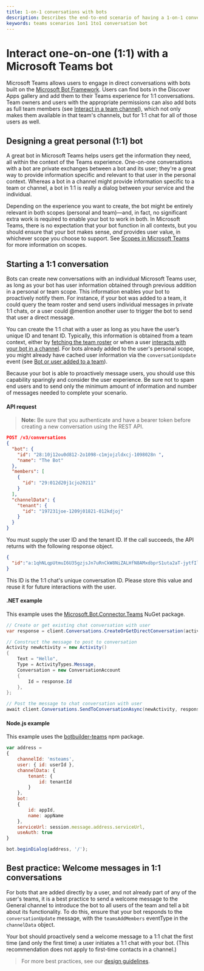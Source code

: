 ```yaml
---
title: 1-on-1 conversations with bots
description: Describes the end-to-end scenario of having a 1-on-1 conversation with a bot in Microsoft Teams
keywords: teams scenarios 1on1 1to1 conversation bot
---
```


# Interact one-on-one (1:1) with a Microsoft Teams bot

Microsoft Teams allows users to engage in direct conversations with bots built on the [Microsoft Bot Framework](https://docs.botframework.com/en-us/). Users can find bots in the Discover Apps gallery and add them to their Teams experience for 1:1 conversations. Team owners and users with the appropriate permissions can also add bots as full team members (see [Interact in a team channel](~/scenarios/bots-channel-conversations)), which not only makes them available in that team's channels, but for 1:1 chat for all of those users as well.

## Designing a great personal (1:1) bot

A great bot in Microsoft Teams helps users get the information they need, all within the context of the Teams experience. One-on-one conversations with a bot are private exchanges between a bot and its user; they're a great way to provide information specific and relevant to that user in the personal context. Whereas a bot in a channel might provide information specific to a team or channel, a bot in 1:1 is really a dialog between your service and the individual.

Depending on the experience you want to create, the bot might be entirely relevant in both scopes (personal and team)&mdash;and, in fact, no significant extra work is required to enable your bot to work in both. In Microsoft Teams, there is no expectation that your bot function in all contexts, but you should ensure that your bot makes sense, _and_ provides user value, in whichever scope you choose to support. See [Scopes in Microsoft Teams](~/concepts/apps/apps-overview#scopes-in-microsoft-teams) for more information on scopes.

## Starting a 1:1 conversation

Bots can create new conversations with an individual Microsoft Teams user, as long as your bot has user information obtained through previous addition in a personal or team scope. This information enables your bot to proactively notify them. For instance, if your bot was added to a team, it could query the team roster and send users individual messages in private 1:1 chats, or a user could @mention another user to trigger the bot to send that user a direct message.

You can create the 1:1 chat with a user as long as you have the user’s unique ID and tenant ID. Typically, this information is obtained from a team context, either by [fetching the team roster](~/concepts/bots/bots-context#fetching-the-team-roster) or when a user [interacts with your bot in a channel](/scenarios/bots-channel-conversations). For bots already added to the user's personal scope, you might already have cached user information via the `conversationUpdate` event (see [Bot or user added to a team](~/concepts/bots/bots-notifications#team-member-or-bot-addition)).

Because your bot is able to proactively message users, you should use this capability sparingly and consider the user experience. Be sure not to spam end users and to send only the minimum amount of information and number of messages needed to complete your scenario.

#### API request

>**Note:** Be sure that you authenticate and have a bearer token before creating a new conversation using the REST API.

```json
POST /v3/conversations
{
  "bot": {
    "id": "28:10j12ou0d812-2o1098-c1mjojzldxcj-1098028n ",
    "name": "The Bot"
  },
  "members": [
    {
      "id": "29:012d20j1cjo20211"
    }
  ],
  "channelData": {
    "tenant": {
      "id": "197231joe-1209j01821-012kdjoj"
    }
  }
}
```

You must supply the user ID and the tenant ID. If the call succeeds, the API returns with the following response object.

```json
{
  "id":"a:1qhNLqpUtmuI6U35gzjsJn7uRnCkW8NiZALHfN8AMxdbprS1uta2aT-jytfIlsZR3UZeg3TsIONNInBHsdjzj3PtfHuhkxxvS1jZZ61UAbw8fIdXcNSJyTJm7YvHFOgxo"
}
```

This ID is the 1:1 chat's unique conversation ID. Please store this value and reuse it for future interactions with the user.

#### .NET example

This example uses the [Microsoft.Bot.Connector.Teams](https://www.nuget.org/packages/Microsoft.Bot.Connector.Teams) NuGet package.

```csharp
// Create or get existing chat conversation with user
var response = client.Conversations.CreateOrGetDirectConversation(activity.Recipient, activity.From, activity.GetTenantId());

// Construct the message to post to conversation
Activity newActivity = new Activity()
{
    Text = "Hello",
    Type = ActivityTypes.Message,
    Conversation = new ConversationAccount
    {
        Id = response.Id
    },
};

// Post the message to chat conversation with user
await client.Conversations.SendToConversationAsync(newActivity, response.Id);
```

#### Node.js example

This example uses the [botbuilder-teams](https://www.npmjs.com/package/botbuilder-teams) npm package.

```js
var address = 
{ 
    channelId: 'msteams',
    user: { id: userId },
    channelData: {
        tenant: {
            id: tenantId
        }
    },
    bot:
    { 
        id: appId,
        name: appName 
    },
    serviceUrl: session.message.address.serviceUrl,
    useAuth: true
}

bot.beginDialog(address, '/');
```

## Best practice: Welcome messages in 1:1 conversations

For bots that are added directly by a user, and not already part of any of the user's teams, it is a best practice to send a welcome message to the General channel to introduce the bot to all users of the team and tell a bit about its functionality. To do this, ensure that your bot responds to the `conversationUpdate` message, with the `teamsAddMembers` eventType in the `channelData` object.

Your bot should proactively send a welcome message to a 1:1 chat the first time (and only the first time) a user initiates a 1:1 chat with your bot. (This recommendation does not apply to first-time contacts in a channel.)

>For more best practices, see our [design guidelines](http://aka.ms/microsoftteamsdesignguidelines).
